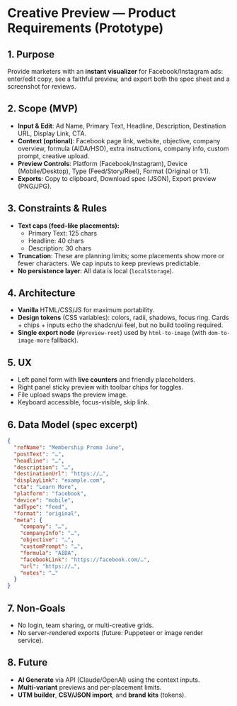 # Creative Preview — Product Requirements (Prototype)

## 1. Purpose
Provide marketers with an **instant visualizer** for Facebook/Instagram ads: enter/edit copy, see a faithful preview, and export both the spec sheet and a screenshot for reviews.

## 2. Scope (MVP)
- **Input & Edit**: Ad Name, Primary Text, Headline, Description, Destination URL, Display Link, CTA.
- **Context (optional)**: Facebook page link, website, objective, company overview, formula (AIDA/HSO), extra instructions, company info, custom prompt, creative upload.
- **Preview Controls**: Platform (Facebook/Instagram), Device (Mobile/Desktop), Type (Feed/Story/Reel), Format (Original or 1:1).
- **Exports**: Copy to clipboard, Download spec (JSON), Export preview (PNG/JPG).

## 3. Constraints & Rules
- **Text caps (feed-like placements):**
  - Primary Text: 125 chars
  - Headline: 40 chars
  - Description: 30 chars
- **Truncation**: These are planning limits; some placements show more or fewer characters. We cap inputs to keep previews predictable.
- **No persistence layer**: All data is local (`localStorage`).

## 4. Architecture
- **Vanilla** HTML/CSS/JS for maximum portability.
- **Design tokens** (CSS variables): colors, radii, shadows, focus ring. Cards + chips + inputs echo the shadcn/ui feel, but no build tooling required.
- **Single export node** (`#preview-root`) used by `html-to-image` (with `dom-to-image-more` fallback).

## 5. UX
- Left panel form with **live counters** and friendly placeholders.
- Right panel sticky preview with toolbar chips for toggles.
- File upload swaps the preview image.
- Keyboard accessible, focus-visible, skip link.

## 6. Data Model (spec excerpt)
```json
{
  "refName": "Membership Promo June",
  "postText": "…",
  "headline": "…",
  "description": "…",
  "destinationUrl": "https://…",
  "displayLink": "example.com",
  "cta": "Learn More",
  "platform": "facebook",
  "device": "mobile",
  "adType": "feed",
  "format": "original",
  "meta": {
    "company": "…",
    "companyInfo": "…",
    "objective": "…",
    "customPrompt": "…",
    "formula": "AIDA",
    "facebookLink": "https://facebook.com/…",
    "url": "https://…",
    "notes": "…"
  }
}
```

## 7. Non‑Goals
- No login, team sharing, or multi-creative grids.
- No server-rendered exports (future: Puppeteer or image render service).

## 8. Future
- **AI Generate** via API (Claude/OpenAI) using the context inputs.
- **Multi-variant** previews and per-placement limits.
- **UTM builder**, **CSV/JSON import**, and **brand kits** (tokens).

